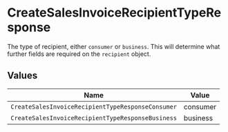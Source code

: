 # CreateSalesInvoiceRecipientTypeResponse

The type of recipient, either `consumer` or `business`. This will determine what further fields are
required on the `recipient` object.


## Values

| Name                                              | Value                                             |
| ------------------------------------------------- | ------------------------------------------------- |
| `CreateSalesInvoiceRecipientTypeResponseConsumer` | consumer                                          |
| `CreateSalesInvoiceRecipientTypeResponseBusiness` | business                                          |